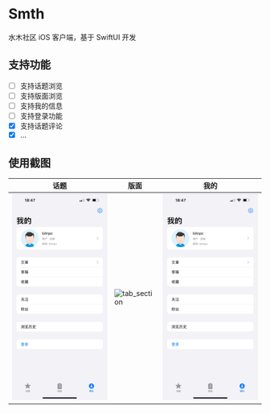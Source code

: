 # Smth
水木社区 iOS 客户端，基于 SwiftUI 开发

## 支持功能
- [ ] 支持话题浏览
- [ ] 支持版面浏览
- [ ] 支持我的信息
- [ ] 支持登录功能
- [x] 支持话题评论
- [x] ...

## 使用截图
|话题|版面|我的|
|---|---|----|
|![tab_topic](./Snapshots/tab_mine.PNG)|![tab_section](./Snapshots/tab_secion.PNG)|![tab_mine](./Snapshots/tab_mine.PNG)

